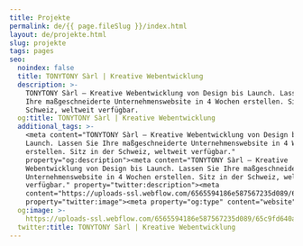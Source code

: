 ```yaml
---
title: Projekte
permalink: de/{{ page.fileSlug }}/index.html
layout: de/projekte.html
slug: projekte
tags: pages
seo:
  noindex: false
  title: TONYTONY Sàrl | Kreative Webentwicklung
  description: >-
    TONYTONY Sàrl – Kreative Webentwicklung von Design bis Launch. Lassen Sie
    Ihre maßgeschneiderte Unternehmenswebsite in 4 Wochen erstellen. Sitz in der
    Schweiz, weltweit verfügbar.
  og:title: TONYTONY Sàrl | Kreative Webentwicklung
  additional_tags: >-
    <meta content="TONYTONY Sàrl – Kreative Webentwicklung von Design bis
    Launch. Lassen Sie Ihre maßgeschneiderte Unternehmenswebsite in 4 Wochen
    erstellen. Sitz in der Schweiz, weltweit verfügbar."
    property="og:description"><meta content="TONYTONY Sàrl – Kreative
    Webentwicklung von Design bis Launch. Lassen Sie Ihre maßgeschneiderte
    Unternehmenswebsite in 4 Wochen erstellen. Sitz in der Schweiz, weltweit
    verfügbar." property="twitter:description"><meta
    content="https://uploads-ssl.webflow.com/6565594186e587567235d089/65c9fd640a5453d9cbeb8ef0_opengraph%20de.jpg"
    property="twitter:image"><meta property="og:type" content="website">
  og:image: >-
    https://uploads-ssl.webflow.com/6565594186e587567235d089/65c9fd640a5453d9cbeb8ef0_opengraph%20de.jpg
  twitter:title: TONYTONY Sàrl | Kreative Webentwicklung
---
```



